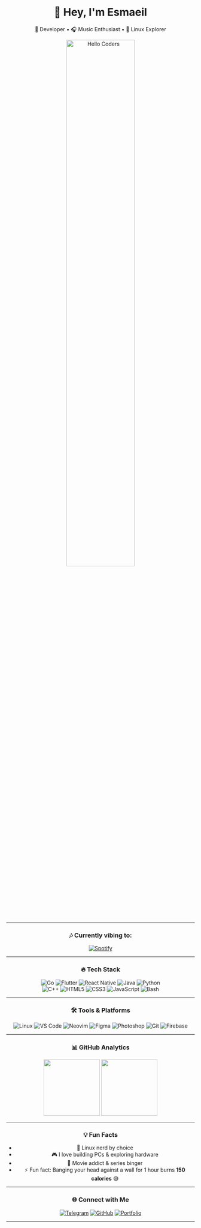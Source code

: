 <!-- Modern GitHub Profile README -->

<div align="center">

# 👋 Hey, I'm Esmaeil  
🚀 Developer • 🎧 Music Enthusiast • 🐧 Linux Explorer  

<img src="https://raw.githubusercontent.com/SP-XD/SP-XD/main/images/hellocoders_rounded.gif" alt="Hello Coders" width="60%"/>  

---

### 🎶 Currently vibing to:
[![Spotify](https://spotify-readme.sp-xd.vercel.app/api/spotify)](https://open.spotify.com/user/somnathpaul)

---

### 🔥 Tech Stack

<div align="center">

![Go](https://img.shields.io/badge/Go-00ADD8?style=for-the-badge&logo=go&logoColor=white)
![Flutter](https://img.shields.io/badge/Flutter-02569B?style=for-the-badge&logo=flutter&logoColor=white)
![React Native](https://img.shields.io/badge/React_Native-20232A?style=for-the-badge&logo=react&logoColor=61DAFB)
![Java](https://img.shields.io/badge/Java-ED8B00?style=for-the-badge&logo=java&logoColor=white)
![Python](https://img.shields.io/badge/Python-FFD43B?style=for-the-badge&logo=python&logoColor=306998)  
![C++](https://img.shields.io/badge/C++-00599C?style=for-the-badge&logo=c%2B%2B&logoColor=white)
![HTML5](https://img.shields.io/badge/HTML5-E34F26?style=for-the-badge&logo=html5&logoColor=white)
![CSS3](https://img.shields.io/badge/CSS3-1572B6?style=for-the-badge&logo=css3&logoColor=white)
![JavaScript](https://img.shields.io/badge/JavaScript-F7DF1E?style=for-the-badge&logo=javascript&logoColor=black)
![Bash](https://img.shields.io/badge/Bash-4EAA25?style=for-the-badge&logo=gnu-bash&logoColor=white)

</div>

---

### 🛠 Tools & Platforms  

<div align="center">

![Linux](https://img.shields.io/badge/Linux-FCC624?style=for-the-badge&logo=linux&logoColor=black)
![VS Code](https://img.shields.io/badge/VS_Code-0078D4?style=for-the-badge&logo=visual-studio-code&logoColor=white)
![Neovim](https://img.shields.io/badge/NeoVim-57A143?style=for-the-badge&logo=neovim&logoColor=white)
![Figma](https://img.shields.io/badge/Figma-F24E1E?style=for-the-badge&logo=figma&logoColor=white)
![Photoshop](https://img.shields.io/badge/Photoshop-31A8FF?style=for-the-badge&logo=Adobe-Photoshop&logoColor=black)
![Git](https://img.shields.io/badge/Git-F05033?style=for-the-badge&logo=git&logoColor=white)
![Firebase](https://img.shields.io/badge/Firebase-FFCA28?style=for-the-badge&logo=firebase&logoColor=black)

</div>

---

### 📊 GitHub Analytics  

<div align="center">
  
<img src="https://github-readme-stats.vercel.app/api?username=esmaeil06&show_icons=true&theme=tokyonight" height="150"/>  
<img src="https://github-readme-stats.vercel.app/api/top-langs/?username=esmaeil06&layout=compact&theme=tokyonight" height="150"/>  

</div>

---

### 💡 Fun Facts  
- 🐧 Linux nerd by choice  
- 🎮 I love building PCs & exploring hardware  
- 🎥 Movie addict & series binger  
- ⚡ Fun fact: Banging your head against a wall for 1 hour burns **150 calories** 😅  

---

### 🌐 Connect with Me  

[![Telegram](https://img.shields.io/badge/Telegram-2CA5E0?style=for-the-badge&logo=telegram&logoColor=white)](https://t.me/spxd007)
[![GitHub](https://img.shields.io/badge/GitHub-181717?style=for-the-badge&logo=github)](https://github.com/esmaeil06)
[![Portfolio](https://img.shields.io/badge/Portfolio-4285F4?style=for-the-badge&logo=google-chrome&logoColor=white)](https://yourwebsite.com)

---

</div>
